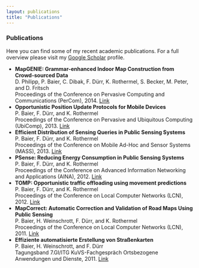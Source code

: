 ```yaml
---
layout: publications
title: "Publications"
---
```

<h3 class="fw-bold border-bottom pb-3 mb-5">Publications</h3>

Here you can find some of my recent academic publications.
For a full overview please visit my 
[Google Scholar](https://scholar.google.de/citations?user=__JOgFQAAAAJ&hl)
profile.

- **MapGENIE: Grammar-enhanced Indoor Map Construction from Crowd-sourced Data** <br> D. Philipp, P. Baier, C. Dibak, F. Dürr, K. Rothermel, S. Becker,
M. Peter, and D. Fritsch
<br> Proceedings of the Conference on Pervasive Computing and Communications
(PerCom), 2014.
[Link](http://www2.informatik.uni-stuttgart.de/cgi-bin/NCSTRL/NCSTRL_view.pl?id=INPROC-2014-03&mod=0&engl=0&inst=VS)
- **Opportunistic Position Update Protocols for Mobile Devices** <br>
P. Baier, F. Dürr, and K. Rothermel<br> 
Proceedings of the Conference on Pervasive and Ubiquitous Computing (UbiComp), 2013.
[Link](http://www2.informatik.uni-stuttgart.de/cgi-bin/NCSTRL/NCSTRL_view.pl?id=INPROC-2013-33&mod=0&engl=0&inst=VS)
- **Efficient Distribution of Sensing Queries in Public Sensing Systems**
<br> P. Baier, F. Dürr, and K. Rothermel<br>
Proceedings of the Conference on Mobile Ad-Hoc and Sensor Systems (MASS), 2013.
[Link](http://www2.informatik.uni-stuttgart.de/cgi-bin/NCSTRL/NCSTRL_view.pl?id=INPROC-2013-35&mod=0&engl=0&inst=VS)
- **PSense: Reducing Energy Consumption in Public Sensing Systems**
<br> P. Baier, F. Dürr, and K. Rothermel
<br> Proceedings of the Conference on Advanced Information Networking and Applications (AINA), 2012.
[Link](http://www2.informatik.uni-stuttgart.de/cgi-bin/NCSTRL/NCSTRL_view.pl?id=INPROC-2012-01&mod=0&engl=0&inst=VS)
- **TOMP: Opportunistic traffic offloading using movement predictions** <br>
P. Baier, F. Dürr, and K. Rothermel <br>
Proceedings of the Conference on Local Computer Networks (LCN), 2012.
[Link](http://www2.informatik.uni-stuttgart.de/cgi-bin/NCSTRL/NCSTRL_view.pl?id=INPROC-2012-26&mod=0&engl=0&inst=VS)
- **MapCorrect: Automatic Correction and Validation of Road Maps Using
Public Sensing**<br>
P. Baier, H. Weinschrott, F. Dürr, and K. Rothermel<br>
Proceedings of the Conference on Local Computer Networks (LCN), 2011.
[Link](http://www2.informatik.uni-stuttgart.de/cgi-bin/NCSTRL/NCSTRL_view.pl?id=INPROC-2011-51&mod=0&engl=0&inst=VS)
- **Effiziente automatisierte Erstellung von Straßenkarten**<br>
P. Baier, H. Weinschrott, and F. Dürr<br>
Tagungsband 7.GI/ITG KuVS-Fachgespräch Ortsbezogene Anwendungen und Dienste, 2011.
[Link](http://www2.informatik.uni-stuttgart.de/cgi-bin/NCSTRL/NCSTRL_view.pl?id=INPROC-2011-74&mod=0&engl=0&inst=VS)












